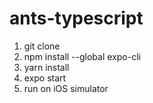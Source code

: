 # ants-typescript
1. git clone
2. npm install --global expo-cli
3. yarn install
4. expo start
5. run on iOS simulator
